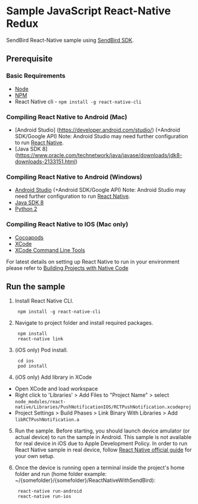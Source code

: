 # Sample JavaScript React-Native Redux

SendBird React-Native sample using [SendBird SDK](https://github.com/smilefam/SendBird-SDK-JavaScript).

## Prerequisite

### Basic Requirements

- [Node](https://nodejs.org/en/)
- [NPM](https://www.npmjs.com/)
- React Native cli - `npm install -g react-native-cli`

### Compiling React Native to Android (Mac)

- [Android Studio] (https://developer.android.com/studio/) (+Android SDK/Google API) Note: Android Studio may need further configuration to run [React Native](https://facebook.github.io/react-native/docs/getting-started).
- [Java SDK 8] (https://www.oracle.com/technetwork/java/javase/downloads/jdk8-downloads-2133151.html)

### Compiling React Native to Android (Windows)

- [Android Studio](https://developer.android.com/studio/) (+Android SDK/Google API) Note: Android Studio may need further configuration to run [React Native](https://facebook.github.io/react-native/docs/getting-started).
- [Java SDK 8](https://www.oracle.com/technetwork/java/javase/downloads/jdk8-downloads-2133151.html)
- [Python 2](https://www.howtogeek.com/197947/how-to-install-python-on-windows/)

### Compiling React Native to IOS (Mac only)

- [Cocoapods](https://cocoapods.org/)
- [XCode](https://developer.apple.com/xcode)
- [XCode Command Line Tools](https://facebook.github.io/react-native/docs/getting-started.html#xcode)


For latest details on setting up React Native to run in your environment please refer to [Building Projects with Native Code](https://facebook.github.io/react-native/docs/getting-started.html)

## Run the sample

1. Install React Native CLI.

        npm install -g react-native-cli

2. Navigate to project folder and install required packages.

        npm install
        react-native link

3. (iOS only) Pod install.

        cd ios
        pod install

4. (iOS only) Add library in XCode

- Open XCode and load workspace
- Right click to 'Libraries' > Add Files to "Project Name" > select `node_modules/react-native/Libraries/PushNotificationIOS/RCTPushNotification.xcodeproj`
- Project Settings > Build Phases > Link Binary With Libraries > Add `libRCTPushNotification.a`

5. Run the sample. Before starting, you should launch device amulator (or actual device) to run the sample in Android. This sample is not available for real device in iOS due to Apple Development Policy. In order to run React Native sample in real device, follow [React Native official guide](https://facebook.github.io/react-native/docs/running-on-device.html) for your own setup.

6. Once the device is running open a terminal inside the project's home folder and run (home folder example:  ~/{somefolder}/{somefolder}/ReactNativeWithSendBird):

        react-native run-android
        react-native run-ios

